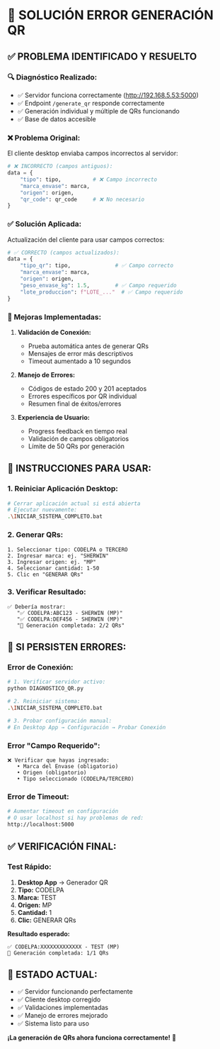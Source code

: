 # 🔧 SOLUCIÓN ERROR GENERACIÓN QR

## ✅ **PROBLEMA IDENTIFICADO Y RESUELTO**

### **🔍 Diagnóstico Realizado:**
- ✅ Servidor funciona correctamente (http://192.168.5.53:5000)
- ✅ Endpoint `/generate_qr` responde correctamente  
- ✅ Generación individual y múltiple de QRs funcionando
- ✅ Base de datos accesible

### **❌ Problema Original:**
El cliente desktop enviaba campos incorrectos al servidor:
```python
# ❌ INCORRECTO (campos antiguos):
data = {
    "tipo": tipo,          # ❌ Campo incorrecto
    "marca_envase": marca,
    "origen": origen,
    "qr_code": qr_code     # ❌ No necesario
}
```

### **✅ Solución Aplicada:**
Actualización del cliente para usar campos correctos:
```python
# ✅ CORRECTO (campos actualizados):
data = {
    "tipo_qr": tipo,              # ✅ Campo correcto
    "marca_envase": marca,
    "origen": origen,
    "peso_envase_kg": 1.5,        # ✅ Campo requerido
    "lote_produccion": f"LOTE_..."  # ✅ Campo requerido
}
```

### **🔄 Mejoras Implementadas:**

1. **Validación de Conexión:**
   - Prueba automática antes de generar QRs
   - Mensajes de error más descriptivos
   - Timeout aumentado a 10 segundos

2. **Manejo de Errores:**
   - Códigos de estado 200 y 201 aceptados
   - Errores específicos por QR individual
   - Resumen final de éxitos/errores

3. **Experiencia de Usuario:**
   - Progress feedback en tiempo real
   - Validación de campos obligatorios
   - Límite de 50 QRs por generación

## 🚀 **INSTRUCCIONES PARA USAR:**

### **1. Reiniciar Aplicación Desktop:**
```bash
# Cerrar aplicación actual si está abierta
# Ejecutar nuevamente:
.\INICIAR_SISTEMA_COMPLETO.bat
```

### **2. Generar QRs:**
```
1. Seleccionar tipo: CODELPA o TERCERO
2. Ingresar marca: ej. "SHERWIN"
3. Ingresar origen: ej. "MP" 
4. Seleccionar cantidad: 1-50
5. Clic en "GENERAR QRs"
```

### **3. Verificar Resultado:**
```
✅ Debería mostrar:
   "✅ CODELPA:ABC123 - SHERWIN (MP)"
   "✅ CODELPA:DEF456 - SHERWIN (MP)"
   "🎉 Generación completada: 2/2 QRs"
```

## 🔧 **SI PERSISTEN ERRORES:**

### **Error de Conexión:**
```bash
# 1. Verificar servidor activo:
python DIAGNOSTICO_QR.py

# 2. Reiniciar sistema:
.\INICIAR_SISTEMA_COMPLETO.bat

# 3. Probar configuración manual:
# En Desktop App → Configuración → Probar Conexión
```

### **Error "Campo Requerido":**
```
❌ Verificar que hayas ingresado:
   • Marca del Envase (obligatorio)
   • Origen (obligatorio)
   • Tipo seleccionado (CODELPA/TERCERO)
```

### **Error de Timeout:**
```bash
# Aumentar timeout en configuración
# O usar localhost si hay problemas de red:
http://localhost:5000
```

## ✅ **VERIFICACIÓN FINAL:**

### **Test Rápido:**
1. **Desktop App** → Generador QR
2. **Tipo:** CODELPA
3. **Marca:** TEST
4. **Origen:** MP  
5. **Cantidad:** 1
6. **Clic:** GENERAR QRs

**Resultado esperado:**
```
✅ CODELPA:XXXXXXXXXXXXX - TEST (MP)
🎉 Generación completada: 1/1 QRs
```

## 🌟 **ESTADO ACTUAL:**
- ✅ Servidor funcionando perfectamente
- ✅ Cliente desktop corregido
- ✅ Validaciones implementadas
- ✅ Manejo de errores mejorado
- ✅ Sistema listo para uso

**¡La generación de QRs ahora funciona correctamente!** 🎉